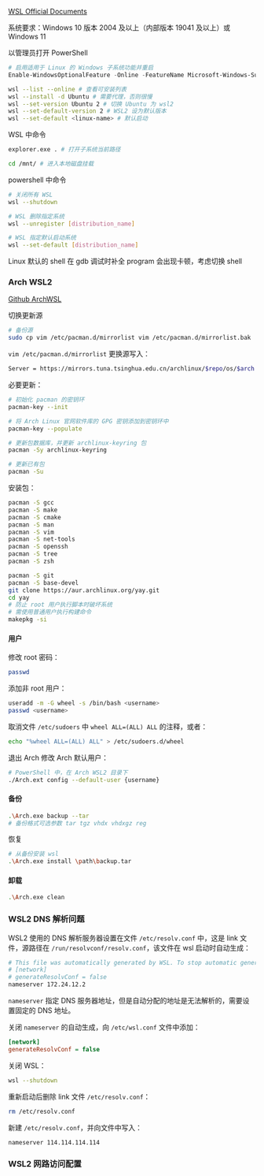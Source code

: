 [WSL Official Documents](https://learn.microsoft.com/zh-cn/windows/wsl/)

系统要求：Windows 10 版本 2004 及以上（内部版本 19041 及以上）或 Windows 11

以管理员打开 PowerShell

```powershell
# 启用适用于 Linux 的 Windows 子系统功能并重启
Enable-WindowsOptionalFeature -Online -FeatureName Microsoft-Windows-Subsystem-Linux
```

```sh
wsl --list --online # 查看可安装列表
wsl --install -d Ubuntu # 需要代理，否则很慢
wsl --set-version Ubuntu 2 # 切换 Ubuntu 为 wsl2
wsl --set-default-version 2 # WSL2 设为默认版本
wsl --set-default <linux-name> # 默认启动
```

WSL 中命令

```sh
explorer.exe . # 打开子系统当前路径

cd /mnt/ # 进入本地磁盘挂载
```

powershell 中命令

```sh
# 关闭所有 WSL
wsl --shutdown

# WSL 删除指定系统
wsl --unregister [distribution_name]

# WSL 指定默认启动系统
wsl --set-default [distribution_name]
```

Linux 默认的 shell 在 gdb 调试时补全 program 会出现卡顿，考虑切换 shell

### Arch WSL2

[Github ArchWSL](https://github.com/yuk7/ArchWSL)

切换更新源

```sh
# 备份源
sudo cp vim /etc/pacman.d/mirrorlist vim /etc/pacman.d/mirrorlist.bak
```

`vim /etc/pacman.d/mirrorlist` 更换源写入：

```sh
Server = https://mirrors.tuna.tsinghua.edu.cn/archlinux/$repo/os/$arch
```

必要更新：

```sh
# 初始化 pacman 的密钥环
pacman-key --init

# 将 Arch Linux 官网软件库的 GPG 密钥添加到密钥环中
pacman-key --populate

# 更新包数据库，并更新 archlinux-keyring 包
pacman -Sy archlinux-keyring

# 更新已有包
pacman -Su
```

安装包：

```sh
pacman -S gcc
pacman -S make
pacman -S cmake
pacman -S man
pacman -S vim
pacman -S net-tools
pacman -S openssh
pacman -S tree
pacman -S zsh

pacman -S git
pacman -S base-devel
git clone https://aur.archlinux.org/yay.git
cd yay
# 防止 root 用户执行脚本时破坏系统
# 需使用普通用户执行构建命令
makepkg -si
```

#### 用户

修改 root 密码：

```sh
passwd
```

添加非 root 用户：

```sh
useradd -m -G wheel -s /bin/bash <username>
passwd <username>
```

取消文件 `/etc/sudoers` 中 `wheel ALL=(ALL) ALL` 的注释，或者：

```sh
echo "%wheel ALL=(ALL) ALL" > /etc/sudoers.d/wheel
```

退出 Arch 修改 Arch 默认用户：

```sh
# PowerShell 中，在 Arch WSL2 目录下
./Arch.ext config --default-user {username}
```

#### 备份

```sh
.\Arch.exe backup --tar
# 备份格式可选参数 tar tgz vhdx vhdxgz reg
```

恢复

```sh
# 从备份安装 wsl
.\Arch.exe install \path\backup.tar
```

#### 卸载

```sh
.\Arch.exe clean
```

### WSL2 DNS 解析问题

WSL2 使用的 DNS 解析服务器设置在文件 `/etc/resolv.conf` 中，这是 link 文件，源路径在 `/run/resolvconf/resolv.conf`，该文件在 wsl 启动时自动生成：

```sh
# This file was automatically generated by WSL. To stop automatic generation of this file, add the following entry to /etc/wsl.conf:
# [network]
# generateResolvConf = false
nameserver 172.24.12.2
```

`nameserver` 指定 DNS 服务器地址，但是自动分配的地址是无法解析的，需要设置固定的 DNS 地址。

关闭 `nameserver` 的自动生成，向 `/etc/wsl.conf` 文件中添加：

```ini
[network]
generateResolvConf = false
```

关闭 WSL：

```sh
wsl --shutdown
```

重新启动后删除 link 文件 `/etc/resolv.conf`：

```sh
rm /etc/resolv.conf
```

新建 `/etc/resolv.conf`，并向文件中写入：

```sh
nameserver 114.114.114.114
```

### WSL2 网路访问配置

